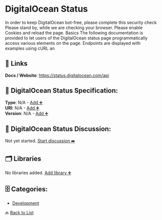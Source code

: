 # DigitalOcean Status

In order to keep DigitalOcean bot-free, please complete this security check Please stand by, while we are checking your browser. Please enable Cookies and reload the page. Basics The following documentation is provided to let users of the DigitalOcean status page programmatically access various elements on the page. Endpoints are displayed with examples using cURL an

##  🔗 Links
**Docs / Website**: https://status.digitalocean.com/api

## 🧬 DigitalOcean Status Specification:
**Type**: N/A - [Add ➕](https://github.com/apis-list/apis-list/edit/main/apis.yaml#L5161)  
**URI**: N/A - [Add ➕](https://github.com/apis-list/apis-list/edit/main/apis.yaml#L5161)  
**Version**: N/A - [Add ➕](https://github.com/apis-list/apis-list/edit/main/apis.yaml#L5161)

## 💬 DigitalOcean Status Discussion:
Not yet started. [Start discussion ➡️](https://github.com/apis-list/apis-list/discussions/new)

## 🗂️ Libraries

No libraries added. [Add library ➕](https://github.com/apis-list/apis-list/edit/main/apis.yaml#L5161)    


## 🗄️ Categories:
- [Development](https://github.com/apis-list/apis-list#development-)

🔙  [Back to List](https://github.com/apis-list/apis-list)
